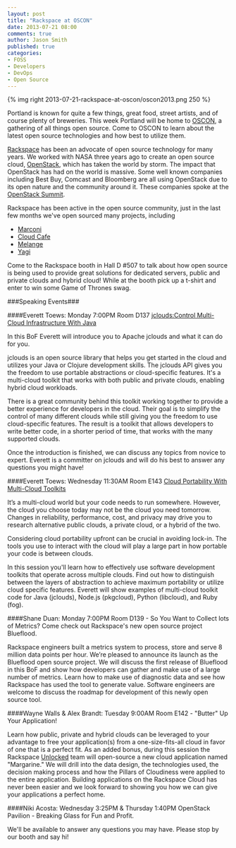 ```yaml
---
layout: post
title: "Rackspace at OSCON"
date: 2013-07-21 08:00
comments: true
author: Jason Smith
published: true
categories:
- FOSS
- Developers
- DevOps
- Open Source
---
```

{% img right 2013-07-21-rackspace-at-oscon/oscon2013.png 250 %}

Portland is known for quite a few things, great food, street artists, and of course plenty of breweries. This week Portland will be home to [OSCON](http://oscon.com), a gathering of all things open source. Come to OSCON to learn about the latest open source technologies and how best to utilize them.

[Rackspace](http://www.rackspace.com) has been an advocate of open source technology for many years. We worked with NASA three years ago to create an open source cloud, [OpenStack](http://openstack.org), which has taken the world by storm.  The impact that OpenStack has had on the world is massive. Some well known companies including Best Buy, Comcast and Bloomberg are all using OpenStack due to its open nature and the community around it. These companies spoke at the [OpenStack Summit](https://www.openstack.org/summit/portland-2013/session-videos/presentation/keynote-openstack-as-a-platform-ecosystem).<!--More-->

Rackspace has been active in the open source community, just in the last few months we've open sourced many projects, including

* [Marconi](https://wiki.openstack.org/wiki/Marconi)
* [Cloud Cafe](https://github.com/stackforge/cloudcafe)
* [Melange](https://github.com/rackerlabs/melange)
* [Yagi](https://github.com/rackerlabs/yagi)

Come to the Rackspace booth in Hall D #507 to talk about how open source is being used to provide great solutions for dedicated servers, public and private clouds and hybrid cloud! While at the booth pick up a t-shirt and enter to win some Game of Thrones swag.

###Speaking Events###

####Everett Toews: Monday 7:00PM Room D137 [jclouds:Control Multi-Cloud Infrastructure With Java](http://www.oscon.com/oscon2013/public/schedule/detail/31451)

In this BoF Everett will introduce you to Apache jclouds and what it can do for you.

jclouds is an open source library that helps you get started in the cloud and utilizes your Java or Clojure development skills. The jclouds API gives you the freedom to use portable abstractions or cloud-specific features. It's a multi-cloud toolkit that works with both public and private clouds, enabling hybrid cloud workloads.

There is a great community behind this toolkit working together to provide a better experience for developers in the cloud. Their goal is to simplify the control of many different clouds while still giving you the freedom to use cloud-specific features. The result is a toolkit that allows developers to write better code, in a shorter period of time, that works with the many supported clouds.

Once the introduction is finished, we can discuss any topics from novice to expert. Everett is a committer on jclouds and will do his best to answer any questions you might have!

####Everett Toews: Wednesday 11:30AM Room E143 [Cloud Portability With Multi-Cloud Toolkits](http://www.oscon.com/oscon2013/public/schedule/detail/31432)

It’s a multi-cloud world but your code needs to run somewhere. However, the cloud you choose today may not be the cloud you need tomorrow. Changes in reliability, performance, cost, and privacy may drive you to research alternative public clouds, a private cloud, or a hybrid of the two.

Considering cloud portability upfront can be crucial in avoiding lock-in. The tools you use to interact with the cloud will play a large part in how portable your code is between clouds.

In this session you'll learn how to effectively use software development toolkits that operate across multiple clouds. Find out how to distinguish between the layers of abstraction to achieve maximum portability or utilize cloud specific features. Everett will show examples of multi-cloud toolkit code for Java (jclouds), Node.js (pkgcloud), Python (libcloud), and Ruby (fog).

####Shane Duan: Monday 7:00PM Room D139 - So You Want to Collect lots of Metrics? Come check out Rackspace's new open source project Blueflood.

Rackspace engineers built a metrics system to process, store and serve 8 million data points per hour. We’re pleased to announce its launch as the Blueflood open source project.
We will discuss the first release of Blueflood in this BoF and show how developers can gather and make use of a large number of metrics. Learn how to make use of diagnostic data and see how Rackspace has used the tool to generate value. Software engineers are welcome to discuss the roadmap for development of this newly open source tool.

####Wayne Walls & Alex Brandt: Tuesday 9:00AM Room E142 - "Butter" Up Your Application!

Learn how public, private and hybrid clouds can be leveraged to your advantage to free your application(s) from a one-size-fits-all cloud in favor of one that is a perfect fit.
As an added bonus, during this session the Rackspace [Unlocked](http://unlocked.io) team will open-source a new cloud application named "Margarine." We will drill into the data design, the technologies used, the decision making process and how the Pillars of Cloudiness were applied to the entire application. Building applications on the Rackspace Cloud has never been easier and we look forward to showing you how we can give your applications a perfect home.

####Niki Acosta: Wednesday 3:25PM & Thursday 1:40PM OpenStack Pavilion - Breaking Glass for Fun and Profit.

We'll be available to answer any questions you may have.  Please stop by our booth and say hi! 
